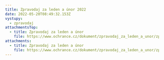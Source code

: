 ```yaml
---
title: Zpravodaj za leden a únor 2022
date: 2022-05-20T08:49:32.153Z
vystupy:
  - zpravodaj
attachmentsTop:
  - title: Zpravodaj za leden a únor
    file: https://www.ochrance.cz/dokument/zpravodaj_za_leden_a_unor/zpravodaj-leden-unor.pdf
attachments:
  - title: Zpravodaj za leden a únor
    file: https://www.ochrance.cz/dokument/zpravodaj_za_leden_a_unor/zpravodaj-leden-unor.docx
---
```

